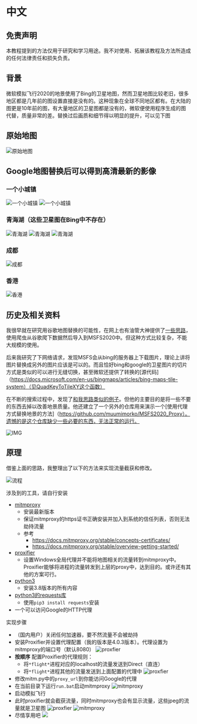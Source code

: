 # 中文
## 免责声明

本教程提到的方法仅用于研究和学习用途。我不对使用、拓展该教程及方法所造成的任何法律责任和损失负责。

## 背景

微软模拟飞行2020的地景使用了Bing的卫星地图，然而卫星地图比较老旧，很多地区都是几年前的图设置直接是没有的。这种现象在全球不同地区都有。在大陆的图更是10年前的图，有大量地区的卫星图都是没有的，微软便使用程序生成的图代替，质量非常的差。替换过后画质和细节得以明显的提升，可以见下图

## 原始地图
![原始地图](./doc/compare-1.jpg)

## Google地图替换后可以得到高清最新的影像

### 一个小城镇
![一个小城镇](./doc/compare-2.jpg)
![一个小城镇](./doc/compare-3.png)

### 青海湖（这些卫星图在Bing中不存在）

![青海湖](./doc/lake.jpg)
![青海湖](./doc/lake-2.jpg)
![青海湖](./doc/lake-3.jpg)

### 成都

![成都](./doc/chengdu.png)

### 香港

![香港](./doc/hongkong.jpg)


## 历史及相关资料

我很早就在研究用谷歌地图替换的可能性，在网上也有油管大神提供了[一些思路](https://flightsim.to/file/4074/google-earth-decoder-optimisation-tools?__cf_chl_jschl_tk__=pmd_2902fb008a3441de2f812b093625596ad796f737-1628304162-0-gqNtZGzNAk2jcnBszQjO)，使用爬虫从谷歌爬下数据然后导入到MSFS2020中。但这种方式比较复杂，不能大规模的使用。

后来我研究了下网络请求，发现MSFS会从bing的服务器上下载图片，理论上讲将图片替换成另外的图片应该是可以的。而且恰好bing和google的卫星图片的切片方式是类似的可以进行无缝切换，甚至微软还提供了转换的[源代码]（https://docs.microsoft.com/en-us/bingmaps/articles/bing-maps-tile-system）（见QuadKeyToTileXY这个函数）

在不断的搜索过程中，发现了[和我思路类似的例子](
https://github.com/muumimorko/MSFS2020_CGLTools/issues/2#issuecomment-762232597)。但他的主要目的是将一些不要的东西去掉以改善地景质量。他还建立了一个另外的仓库用来演示一个[使用代理方式替换地景的方法]（https://github.com/muumimorko/MSFS2020_Proxy）。遗憾的是这个仓库缺少一些必要的东西，无法正常的运行。

![IMG](https://user-images.githubusercontent.com/9518369/104909810-173dfb00-5991-11eb-8e17-4063deb7ab8f.jpg)

## 原理

借鉴上面的思路，我整理出了以下的方法来实现流量截获和修改。

![流程](doc/principle.drawio.png)

涉及到的工具，请自行安装
* [mitmproxy](https://mitmproxy.org/)
  * 安装最新版本
  * 保证mitmproxy的https证书正确安装并加入到系统的信任列表，否则无法劫持流量
  * 参考
    * https://docs.mitmproxy.org/stable/concepts-certificates/
    * https://docs.mitmproxy.org/stable/overview-getting-started/
* [proxifier](https://www.proxifier.com/)
  * 设置Windows全局代理并不能将地图相关的流量转到mitmproxy中。Proxifier能够将进程的流量转发到上层的proxy中，达到目的。或许还有其他的方案可行。
* [python3](https://www.python.org/downloads/)
  * 安装3.8版本的所有内容
* [python3的requests库](https://docs.python-requests.org/en/master/)
  * 使用`pip3 install requests`安装
* 一个可以访问Google的HTTP代理

实现步骤

* （国内用户）关闭任何加速器，要不然流量不会被劫持
* 安装Proxifier并设置代理配置（我的版本是4.0.3版本）。代理设置为mitmproxy的端口号（默认8080）
   ![proxfier](./doc/proxifier-1.png)
* **按顺序** 配置Proxifier的代理规则：
  * 将`*flight*`进程对应的localhost的流量发送到Direct（直连）
  * 将`*flight*`进程其他的流量发送到上面配置的代理中
  ![proxfier](./doc/proxifier-2.png)
* 修改mitm.py中的`proxy_url`到你能访问Google的代理
* 在当前目录下运行`run.bat`启动mitmproxy
  ![mitmproxy](./doc/mitm.png)
* 启动模拟飞行
* 此时proxifier就会截获流量，同时mitmproxy也会有显示流量，这些jpeg的流量就是卫星图
  ![proxfier](./doc/proxifier-3.png)
  ![mitmproxy](./doc/mitm-2.png)
* 尽情享用吧
  ![](./doc/xian.png)